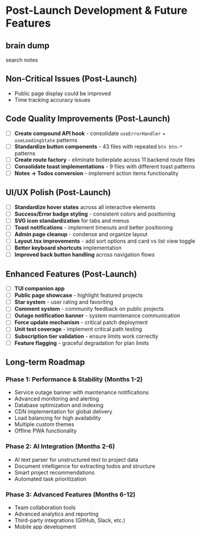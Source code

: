 # Post-Launch Development & Future Features

## brain dump
search notes

## Non-Critical Issues (Post-Launch)
- Public page display could be improved
- Time tracking accuracy issues

## Code Quality Improvements (Post-Launch)
- [ ] **Create compound API hook** - consolidate `useErrorHandler` + `useLoadingState` patterns
- [ ] **Standardize button components** - 43 files with repeated `btn btn-*` patterns
- [ ] **Create route factory** - eliminate boilerplate across 11 backend route files
- [ ] **Consolidate toast implementations** - 9 files with different toast patterns
- [ ] **Notes → Todos conversion** - implement action items functionality

## UI/UX Polish (Post-Launch)
- [ ] **Standardize hover states** across all interactive elements
- [ ] **Success/Error badge styling** - consistent colors and positioning
- [ ] **SVG icon standardization** for tabs and menus
- [ ] **Toast notifications** - implement timeouts and better positioning
- [ ] **Admin page cleanup** - condense and organize layout
- [ ] **Layout.tsx improvements** - add sort options and card vs list view toggle
- [ ] **Better keyboard shortcuts** implementation
- [ ] **Improved back button handling** across navigation flows

## Enhanced Features (Post-Launch)
- [ ] **TUI companion app**
- [ ] **Public page showcase** - highlight featured projects
- [ ] **Star system** - user rating and favoriting
- [ ] **Comment system** - community feedback on public projects
- [ ] **Outage notification banner** - system maintenance communication
- [ ] **Force update mechanism** - critical patch deployment
- [ ] **Unit test coverage** - implement critical path testing
- [ ] **Subscription tier validation** - ensure limits work correctly
- [ ] **Feature flagging** - graceful degradation for plan limits

## Long-term Roadmap

### Phase 1: Performance & Stability (Months 1-2)
- Service outage banner with maintenance notifications
- Advanced monitoring and alerting
- Database optimization and indexing
- CDN implementation for global delivery
- Load balancing for high availability
- Multiple custom themes
- Offline PWA functionality

### Phase 2: AI Integration (Months 2-6)
- AI text parser for unstructured text to project data
- Document intelligence for extracting todos and structure
- Smart project recommendations
- Automated task prioritization

### Phase 3: Advanced Features (Months 6-12)
- Team collaboration tools
- Advanced analytics and reporting
- Third-party integrations (GitHub, Slack, etc.)
- Mobile app development